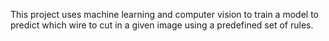 This project uses machine learning and computer vision to train a model to predict which wire to cut in a given image using a predefined set of rules.
